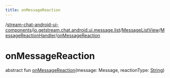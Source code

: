 ```yaml
---
title: onMessageReaction
---
```

/[stream-chat-android-ui-components](../../../index.md)/[io.getstream.chat.android.ui.message.list](../../index.md)/[MessageListView](../index.md)/[MessageReactionHandler](index.md)/[onMessageReaction](onMessageReaction.md)  
  
  
  
# onMessageReaction  
abstract fun [onMessageReaction](onMessageReaction.md)(message: Message, reactionType: [String](https://kotlinlang.org/api/latest/jvm/stdlib/kotlin/-string/index.html))
